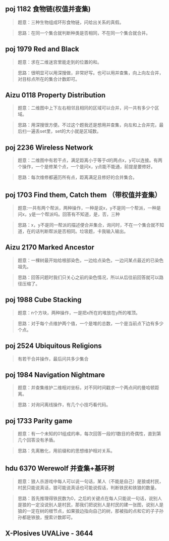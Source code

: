 ## poj 1182 食物链(权值并查集)
>题意：三种生物组成环形食物链，问给出关系的真假。

>思路：在同一个集合就判断种类是否相同，不在同一个集合就合并。

## poj 1979 Red and Black
>题意：求在二维迷宫里能走到的位置的和。

>思路：很明显可以用深搜做，非常好写。也可以用并查集，向上向左合并，对目标点所在的集合计数即可。

## Aizu 0118 Property Distribution
>题意：二维图中上下左右相邻且相同的区域可以合并，问一共有多少个区域。

>思路：用深搜很方便。不过这个题我还是想用并查集，向左和上合并完，最后扫一遍丢set里，set的大小就是区域数。

## poj 2236 Wireless Network
>题意：二维图中有若干点，满足距离小于等于d的两点x，y可以连接。有两个操作，一个是修某个点，一个是问x，y点能不能通，前提是要修好。

>思路：每次维修都遍历所有点，距离满足且修好的合并集合。

## poj 1703 Find them, Catch them （带权值并查集）
>题意:一共有两个帮派，两种操作，一种是说x，y不是同一个帮派，一种是问x，y是一个帮派吗。回答有不知道，是，否，三种

>思路：x，y不是同一帮派的描述便合并集合，询问时，不在一个集合就不知道，在的话判断帮派是否相同。垃圾题，卡我输入输出。

## Aizu 2170  Marked Ancestor
>题意：一棵树最开始给根部染色，一边给点染色，一边问某点最近的已染色祖先。

>思路：回答问题时我们只关心之前的染色情况，所以从后往前回答就可以路径压缩了。

## poj 1988 Cube Stacking
>题意：n个方块，两种操作，一是把x所在的堆放在y所的堆顶。

>思路：对于每个点维护两个值，一个是堆的总数，一个是当前点下边有多少个点。

## poj 2524 Ubiquitous Religions
>有若干合并操作，最后问共多少集合

## poj 1984 Navigation Nightmare
>题意：并查集维护二维相对坐标，对不同时间戳求一个两点间的曼哈顿距离。

>思路：对询问离线操作，有几个小技巧看代码。

## poj 1733 Parity game
>题意：有一个未知的01组成的串，每次回答一段的1数目的奇偶性，直到第几个回答没有矛盾。

>思路：先离散化，用前缀和的思想维护相对关系。

## hdu 6370 Werewolf 并查集+基环树
>题意：狼人杀游戏中每人可以说一句话，某人（不能是自己）是狼或村民，村民只能说真话，狼可能说真话也可能说假话，判断铁民和铁狼的数量。

>思路：首先推理得铁民数为0，之后的关键点在每人只能说一句话，说别人是狼的一定没说别人是村民，那我们把说别人是村民的建一张图，说别人是狼的一定在树的根节点，如果狼边指向自己的树，那被指的点和它的子子孙孙都是铁狼，搜索计数即可。

## X-Plosives UVALive - 3644
